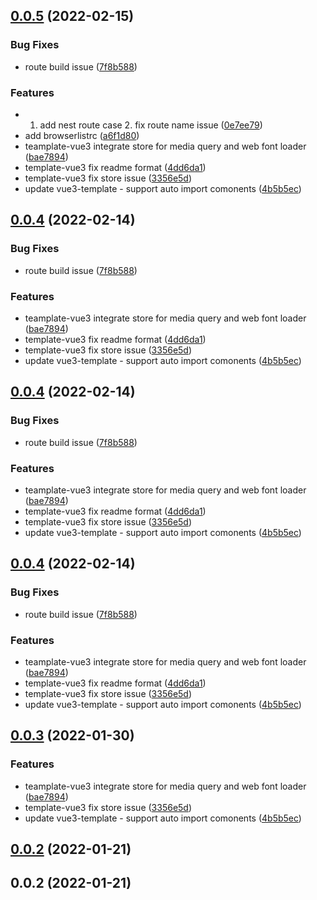 ## [0.0.5](https://github.com/zjhiphop/ming-cli/compare/@ming/template-vue3@0.0.2...@ming/template-vue3@0.0.5) (2022-02-15)

### Bug Fixes

- route build issue ([7f8b588](https://github.com/zjhiphop/ming-cli/commit/7f8b588c0dcdd00f1cdccfffa354ae79ec28bd22))

### Features

- 1. add nest route case 2. fix route name issue ([0e7ee79](https://github.com/zjhiphop/ming-cli/commit/0e7ee79ecfab38ca20a4087aca0d9de380abebc8))
- add browserlistrc ([a6f1d80](https://github.com/zjhiphop/ming-cli/commit/a6f1d800144141fa89c4483efb19038e6bdc43ec))
- teamplate-vue3 integrate store for media query and web font loader ([bae7894](https://github.com/zjhiphop/ming-cli/commit/bae7894171d9dd3f282b132cff9d09bf5105dee4))
- template-vue3 fix readme format ([4dd6da1](https://github.com/zjhiphop/ming-cli/commit/4dd6da13ab67e6d04d61bdb49e8d2af79c48e11f))
- template-vue3 fix store issue ([3356e5d](https://github.com/zjhiphop/ming-cli/commit/3356e5d992c5fd2aaba2df66ca960f4afa196bdd))
- update vue3-template - support auto import comonents ([4b5b5ec](https://github.com/zjhiphop/ming-cli/commit/4b5b5ec0b01f09fd161debfb5c3208d56fd87b02))

## [0.0.4](https://github.com/zjhiphop/ming-cli/compare/@ming/template-vue3@0.0.2...@ming/template-vue3@0.0.4) (2022-02-14)

### Bug Fixes

- route build issue ([7f8b588](https://github.com/zjhiphop/ming-cli/commit/7f8b588c0dcdd00f1cdccfffa354ae79ec28bd22))

### Features

- teamplate-vue3 integrate store for media query and web font loader ([bae7894](https://github.com/zjhiphop/ming-cli/commit/bae7894171d9dd3f282b132cff9d09bf5105dee4))
- template-vue3 fix readme format ([4dd6da1](https://github.com/zjhiphop/ming-cli/commit/4dd6da13ab67e6d04d61bdb49e8d2af79c48e11f))
- template-vue3 fix store issue ([3356e5d](https://github.com/zjhiphop/ming-cli/commit/3356e5d992c5fd2aaba2df66ca960f4afa196bdd))
- update vue3-template - support auto import comonents ([4b5b5ec](https://github.com/zjhiphop/ming-cli/commit/4b5b5ec0b01f09fd161debfb5c3208d56fd87b02))

## [0.0.4](https://github.com/zjhiphop/ming-cli/compare/@ming/template-vue3@0.0.2...@ming/template-vue3@0.0.4) (2022-02-14)

### Bug Fixes

- route build issue ([7f8b588](https://github.com/zjhiphop/ming-cli/commit/7f8b588c0dcdd00f1cdccfffa354ae79ec28bd22))

### Features

- teamplate-vue3 integrate store for media query and web font loader ([bae7894](https://github.com/zjhiphop/ming-cli/commit/bae7894171d9dd3f282b132cff9d09bf5105dee4))
- template-vue3 fix readme format ([4dd6da1](https://github.com/zjhiphop/ming-cli/commit/4dd6da13ab67e6d04d61bdb49e8d2af79c48e11f))
- template-vue3 fix store issue ([3356e5d](https://github.com/zjhiphop/ming-cli/commit/3356e5d992c5fd2aaba2df66ca960f4afa196bdd))
- update vue3-template - support auto import comonents ([4b5b5ec](https://github.com/zjhiphop/ming-cli/commit/4b5b5ec0b01f09fd161debfb5c3208d56fd87b02))

## [0.0.4](https://github.com/zjhiphop/ming-cli/compare/@ming/template-vue3@0.0.2...@ming/template-vue3@0.0.4) (2022-02-14)

### Bug Fixes

- route build issue ([7f8b588](https://github.com/zjhiphop/ming-cli/commit/7f8b588c0dcdd00f1cdccfffa354ae79ec28bd22))

### Features

- teamplate-vue3 integrate store for media query and web font loader ([bae7894](https://github.com/zjhiphop/ming-cli/commit/bae7894171d9dd3f282b132cff9d09bf5105dee4))
- template-vue3 fix readme format ([4dd6da1](https://github.com/zjhiphop/ming-cli/commit/4dd6da13ab67e6d04d61bdb49e8d2af79c48e11f))
- template-vue3 fix store issue ([3356e5d](https://github.com/zjhiphop/ming-cli/commit/3356e5d992c5fd2aaba2df66ca960f4afa196bdd))
- update vue3-template - support auto import comonents ([4b5b5ec](https://github.com/zjhiphop/ming-cli/commit/4b5b5ec0b01f09fd161debfb5c3208d56fd87b02))

## [0.0.3](https://github.com/zjhiphop/ming-cli/compare/@ming/template-vue3@0.0.2...@ming/template-vue3@0.0.3) (2022-01-30)

### Features

- teamplate-vue3 integrate store for media query and web font loader ([bae7894](https://github.com/zjhiphop/ming-cli/commit/bae7894171d9dd3f282b132cff9d09bf5105dee4))
- template-vue3 fix store issue ([3356e5d](https://github.com/zjhiphop/ming-cli/commit/3356e5d992c5fd2aaba2df66ca960f4afa196bdd))
- update vue3-template - support auto import comonents ([4b5b5ec](https://github.com/zjhiphop/ming-cli/commit/4b5b5ec0b01f09fd161debfb5c3208d56fd87b02))

## [0.0.2](https://github.com/zjhiphop/ming-cli/compare/@ming/template-vue3@0.0.2...@ming/template-vue3@0.0.2) (2022-01-21)

## 0.0.2 (2022-01-21)
